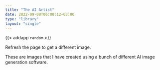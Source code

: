 ```yaml
---
title: "The AI Artist"
date: 2022-09-08T06:00:12+03:00
type: "library"
layout: "single"
---
```


{{< addapp `random` >}}

Refresh the page to get a different image.

These are images that I have created using a bunch of different AI image
generation software.
